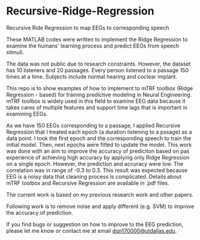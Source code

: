 # Recursive-Ridge-Regression
Recursive Ride Regression to map EEGs to corresponding speech 

These MATLAB codes were written to implement the Ridge Regression to examine the humans' learning process and predict EEGs from speech stimuli.

The data was not public due to research constraints. However, the dataset has 10 listeners and 20 passages. Every person listened to a passage 150 times at a time. Subjects include normal hearing and coclear implant. 

This repo is to show examples of how to implement to mTRF toolbox (Ridge Regression - based) for training predictive modeling in Neural Engineering. mTRF toolbox is widely used in this field to examine EEG data because it takes cares of multiple features and support time lags that is important in examining EEGs.

As we have 150 EEGs corresponding to a passage, I applied Recursive Regression that I treated each epoch (a duration listening to a pssage) as a data point. I took the first epoch and the corresponding speech to train the initial model. Then, next epochs were fitted to update the model. This work was done with an aim to improve the accuracy of prediciton based on pas experience of achieving high accuracy by applying only Ridge Regression on a single epoch. However, the prediction and accuracy were low. The correlation was in range of -0.3 to 0.3. This result was expected because EEG is a noisy data that cleaning process is complicated. Details about mTRF toolbox and Recursive Regression are available in .pdf files.

The current work is based on my previous research work and other papers.

Following work is to remove noise and apply different (e.g. SVM) to improve the accuracy of prediction.

If you find bugs or suggestion on how to improve to the EEG prediction, please let me know or contact me at email dqn170000@utdallas.edu.
